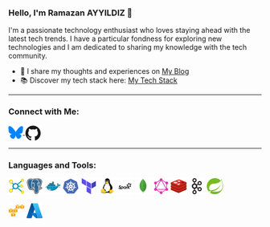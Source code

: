 ### Hello, I'm Ramazan AYYILDIZ 👋

I'm a passionate technology enthusiast who loves staying ahead with the latest tech trends. I have a particular fondness for exploring new technologies and I am dedicated to sharing my knowledge with the tech community. 

- 📝 I share my thoughts and experiences on [My Blog](https://rayyildiz.com)
- 📚 Discover my tech stack here: [My Tech Stack](https://stackshare.io/rayyildiz/stack)

---

### Connect with Me:

<p align="left">
<a href="https://bsky.app/profile/rayyildiz.dev" target="_blank"><img align="center" src="icons/bluesky-1.svg" alt="rayyildiz" height="32" /> </a> 
<a href="https://github.com/rayyildiz" target="_blank"><img align="center" src="icons/github.svg" alt="rayyildiz" height="32" /></a> 
</p>

---

### Languages and Tools:

<p align="left"> 
<!-- Uncomment languages if you want to show them 
<a href="https://golang.org" target="_blank"><img src="icons/go.svg" alt="Go" height="32"/></a> 
<a href="https://www.rust-lang.org/" target="_blank"><img src="icons/rust.svg" alt="Rust" height="32"/></a> 
<a href="https://www.python.org/" target="_blank"><img src="icons/python.svg" alt="Python" height="32"/></a> 
<a href="https://www.java.com" target="_blank"><img src="icons/java.svg" alt="Java" height="32"/></a> 
-->
<a href="https://en.wikipedia.org/wiki/Big_data" target="_blank"><img src="icons/bigdata.svg" alt="Big Data" height="32"/></a>
<a href="https://www.postgresql.org" target="_blank"><img src="icons/postgresql.svg" alt="PostgreSQL" height="32"/></a> 
<a href="https://www.docker.com/" target="_blank"><img src="icons/docker.svg" alt="Docker" height="32"/></a> 
<a href="https://kubernetes.io" target="_blank"><img src="icons/kubernetes.svg" alt="Kubernetes" height="32"/></a>
<a href="https://terraform.io" target="_blank"><img src="icons/terraform.svg" alt="Terraform" height="32"/></a>
<a href="https://www.linux.org/" target="_blank"><img src="icons/linux.svg" alt="Linux" height="32"/></a> 
<a href="https://spark.apache.org/" target="_blank"><img src="icons/spark.svg" alt="Apache Spark" height="32"/></a> 
<a href="https://www.mongodb.org" target="_blank"><img src="icons/mongodb.svg" alt="MongoDB" height="32"/></a>
<a href="https://graphql.org" target="_blank"><img src="icons/graphql.svg" alt="GraphQL" height="32"/></a>
<a href="https://redis.io" target="_blank"><img src="icons/redis.svg" alt="Redis" height="32"/></a>
<a href="https://kafka.apache.org/" target="_blank"><img src="icons/apachekafka.svg" alt="Kafka" height="32"/></a>
<a href="https://spring.io/" target="_blank"><img src="icons/spring.svg" alt="Spring" height="32"/></a>
</p>

<p align="left">
<a href="https://aws.amazon.com/" target="_blank"><img src="icons/aws.svg" alt="AWS" height="32"/></a> 
<a href="https://azure.com/" target="_blank"><img src="icons/azure.svg" alt="Azure" height="32"/></a> 
</p>
